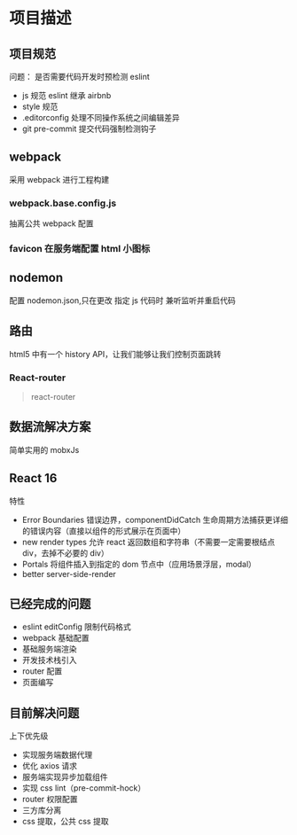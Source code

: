 # 项目描述

## 项目规范

问题： 是否需要代码开发时预检测 eslint

- js 规范 eslint 继承 airbnb
- style 规范
- .editorconfig 处理不同操作系统之间编辑差异
- git pre-commit 提交代码强制检测钩子

## webpack

采用 webpack 进行工程构建

### webpack.base.config.js

抽离公共 webpack 配置

### favicon 在服务端配置 html 小图标

## nodemon

配置 nodemon.json,只在更改 指定 js 代码时 兼听监听并重启代码

## 路由

html5 中有一个 history API，让我们能够让我们控制页面跳转

### React-router

> react-router

## 数据流解决方案

简单实用的 mobxJs

## React 16

特性

- Error Boundaries 错误边界，componentDidCatch 生命周期方法捕获更详细的错误内容（直接以组件的形式展示在页面中）
- new render types 允许 react 返回数组和字符串（不需要一定需要根结点 div，去掉不必要的 div）
- Portals 将组件插入到指定的 dom 节点中（应用场景浮层，modal）
- better server-side-render

## 已经完成的问题

- eslint editConfig 限制代码格式
- webpack 基础配置
- 基础服务端渲染
- 开发技术栈引入
- router 配置
- 页面编写

## 目前解决问题

上下优先级

- 实现服务端数据代理
- 优化 axios 请求
- 服务端实现异步加载组件
- 实现 css lint（pre-commit-hock）
- router 权限配置
- 三方库分离
- css 提取，公共 css 提取
